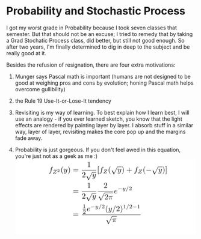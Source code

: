 # Probability and Stochastic Process

I got my worst grade in Probability because I took seven classes that semester. But that should not 
be an excuse; I tried to remedy that by taking a Grad Stochatic Process class, did better, but still
not good enough. So after two years, I'm finally determined to dig in deep to the subject and be really
good at it.

Besides the refusion of resignation, there are four extra motivations: 
1. Munger says Pascal math is important (humans are not designed to be good at weighing pros and cons by evolution; honing Pascal math helps overcome gullibility)

2. the Rule 19 Use-It-or-Lose-It tendency

3. Revisiting is my way of learning. To best explain how I learn best, I will use an analogy - if you ever learned sketch, you know that the light effects are rendered by painting layer by layer. I absorb stuff in a similar way, layer of layer, revisiting makes the core pop up and the margins fade away. 

4. Probability is just gorgeous. If you don't feel awed in this equation, you're just not as a geek as me :) 
![Image of Gorgeous Proof Snippet](https://github.com/joyhuan/Probability/blob/master/gorgeous.png)
